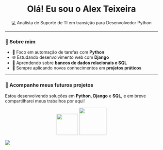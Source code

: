 <h1 align="center"> Olá! Eu sou o Alex Teixeira</h1>

<p align="center">
💻 Analista de Suporte de TI em transição para Desenvolvedor Python
</p>

---

### 🎯 Sobre mim
- 🐍 Foco em automação de tarefas com **Python**
- 🌐 Estudando desenvolvimento web com **Django**
- 🧩 Aprendendo sobre **bancos de dados relacionais e SQL**
- 🚀 Sempre aplicando novos conhecimentos em **projetos práticos**

---

### 🔭 Acompanhe meus futuros projetos
Estou desenvolvendo soluções em **Python**, **Django** e **SQL**, e em breve compartilharei meus trabalhos por aqui!  

<p align="center">
  <img src="https://cdn.jsdelivr.net/gh/devicons/devicon/icons/python/python-original.svg" width="70" height="70" />
  <img src="https://cdn.jsdelivr.net/gh/devicons/devicon/icons/django/django-plain-wordmark.svg" width="90" height="90" />
</p>



<p align="left">
  <a href="https://www.linkedin.com/in/alex-teixeira-ti" target="_blank">
    <img src="https://img.shields.io/badge/LinkedIn-%230077B5.svg?&style=for-the-badge&logo=linkedin&logoColor=white" />
  </a>
</p>

<p align="center">
</p>

